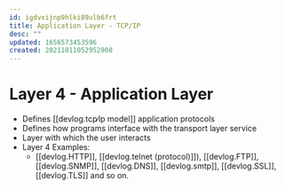 ```yaml
---
id: igdvxijnp9hlki89ulb6frt
title: Application Layer - TCP/IP
desc: ""
updated: 1656573453596
created: 20211011052952908
---
```


# Layer 4 - Application Layer

- Defines [[devlog.tcp⁄ip model]] application protocols
- Defines how programs interface with the transport layer service
- Layer with which the user interacts
- Layer 4 Examples:
  - [[devlog.HTTP]], [[devlog.telnet (protocol)]]), [[devlog.FTP]], [[devlog.SNMP]], [[devlog.DNS]], [[devlog.smtp]], [[devlog.SSL]], [[devlog.TLS]] and so on.
